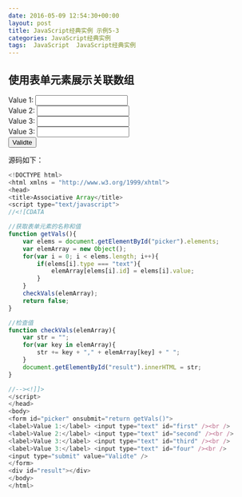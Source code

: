```yaml
---
date: 2016-05-09 12:54:30+00:00
layout: post
title: JavaScript经典实例 示例5-3
categories: JavaScript经典实例
tags:  JavaScript  JavaScript经典实例
---
```


使用表单元素展示关联数组
----------------

<html xmlns = "http://www.w3.org/1999/xhtml">
<head>
<title>Associative Array</title>
<script type="text/javascript">
//<![CDATA

//获取表单元素的名称和值
function getVals(){
    var elems = document.getElementById("picker").elements;
    var elemArray = new Object();
    for(var i = 0; i < elems.length; i++){
        if(elems[i].type === "text"){
            elemArray[elems[i].id] = elems[i].value;
        }
    }
    checkVals(elemArray);
    return false;
}

//检查值
function checkVals(elemArray){
    var str = "";
    for(var key in elemArray){
        str += key + "," + elemArray[key] + " ";
    }
    document.getElementById("result").innerHTML = str;
}

//--><!]]>
</script>
</head>
<body>
<form id="picker" onsubmit="return getVals()">
<label>Value 1:</label> <input type="text" id="first" /><br />
<label>Value 2:</label> <input type="text" id="second" /><br />
<label>Value 3:</label> <input type="text" id="third" /><br />
<label>Value 3:</label> <input type="text" id="four" /><br />
<input type="submit" value="Validte" />
</form>
<div id="result"></div>
</body>
</html>

源码如下：

``` javascript
<!DOCTYPE html>
<html xmlns = "http://www.w3.org/1999/xhtml">
<head>
<title>Associative Array</title>
<script type="text/javascript">
//<![CDATA

//获取表单元素的名称和值
function getVals(){
    var elems = document.getElementById("picker").elements;
    var elemArray = new Object();
    for(var i = 0; i < elems.length; i++){
        if(elems[i].type === "text"){
            elemArray[elems[i].id] = elems[i].value;
        }
    }
    checkVals(elemArray);
    return false;
}

//检查值
function checkVals(elemArray){
    var str = "";
    for(var key in elemArray){
        str += key + "," + elemArray[key] + " ";
    }
    document.getElementById("result").innerHTML = str;
}

//--><!]]>
</script>
</head>
<body>
<form id="picker" onsubmit="return getVals()">
<label>Value 1:</label> <input type="text" id="first" /><br />
<label>Value 2:</label> <input type="text" id="second" /><br />
<label>Value 3:</label> <input type="text" id="third" /><br />
<label>Value 3:</label> <input type="text" id="four" /><br />
<input type="submit" value="Validte" />
</form>
<div id="result"></div>
</body>
</html>
``` 